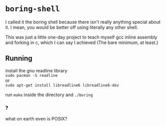 # `boring-shell`

I called it the boring shell because there isn't really anything special about it. I mean, you would be better off using literally any other shell.  

This was just a little one-day project to teach myself gcc inline assembly and forking in c, which I can say I achieved (The bare minimum, at least.)

## Running
install the gnu readline library  
```sudo pacman -S readline```  
or  
```sudo apt-get install libreadline6 libreadline6-dev```  

run `make` inside the directory and `./boring`  

### ?
what on earth even is POSIX?

